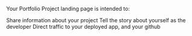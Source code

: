 Your Portfolio Project landing page is intended to:

Share information about your project
Tell the story about yourself as the developer
Direct traffic to your deployed app, and your github